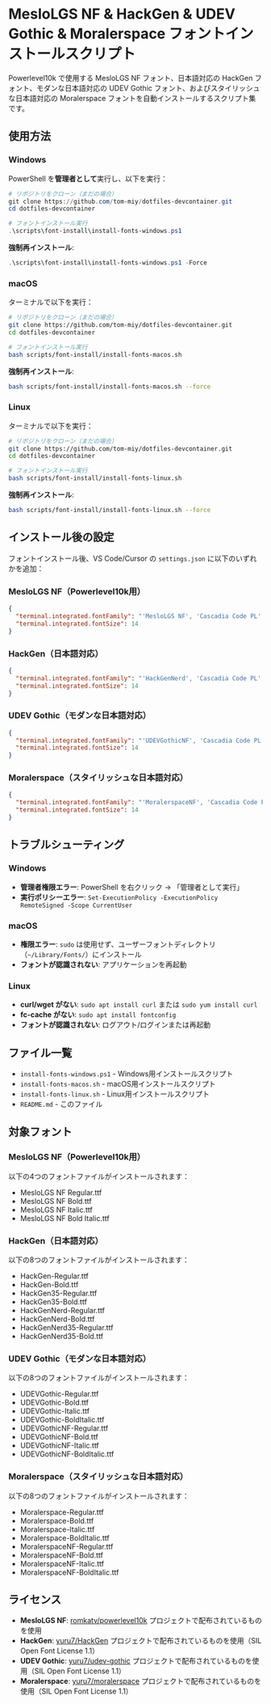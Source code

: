 # MesloLGS NF & HackGen & UDEV Gothic & Moralerspace フォントインストールスクリプト

Powerlevel10k で使用する MesloLGS NF フォント、日本語対応の HackGen フォント、モダンな日本語対応の UDEV Gothic フォント、およびスタイリッシュな日本語対応の Moralerspace フォントを自動インストールするスクリプト集です。

## 使用方法

### Windows

PowerShell を**管理者として**実行し、以下を実行：

```powershell
# リポジトリをクローン（まだの場合）
git clone https://github.com/tom-miy/dotfiles-devcontainer.git
cd dotfiles-devcontainer

# フォントインストール実行
.\scripts\font-install\install-fonts-windows.ps1
```

**強制再インストール**:
```powershell
.\scripts\font-install\install-fonts-windows.ps1 -Force
```

### macOS

ターミナルで以下を実行：

```bash
# リポジトリをクローン（まだの場合）
git clone https://github.com/tom-miy/dotfiles-devcontainer.git
cd dotfiles-devcontainer

# フォントインストール実行
bash scripts/font-install/install-fonts-macos.sh
```

**強制再インストール**:
```bash
bash scripts/font-install/install-fonts-macos.sh --force
```

### Linux

ターミナルで以下を実行：

```bash
# リポジトリをクローン（まだの場合）
git clone https://github.com/tom-miy/dotfiles-devcontainer.git
cd dotfiles-devcontainer

# フォントインストール実行
bash scripts/font-install/install-fonts-linux.sh
```

**強制再インストール**:
```bash
bash scripts/font-install/install-fonts-linux.sh --force
```

## インストール後の設定

フォントインストール後、VS Code/Cursor の `settings.json` に以下のいずれかを追加：

### MesloLGS NF（Powerlevel10k用）
```json
{
  "terminal.integrated.fontFamily": "'MesloLGS NF', 'Cascadia Code PL', monospace",
  "terminal.integrated.fontSize": 14
}
```

### HackGen（日本語対応）
```json
{
  "terminal.integrated.fontFamily": "'HackGenNerd', 'Cascadia Code PL', monospace",
  "terminal.integrated.fontSize": 14
}
```

### UDEV Gothic（モダンな日本語対応）
```json
{
  "terminal.integrated.fontFamily": "'UDEVGothicNF', 'Cascadia Code PL', monospace",
  "terminal.integrated.fontSize": 14
}
```

### Moralerspace（スタイリッシュな日本語対応）
```json
{
  "terminal.integrated.fontFamily": "'MoralerspaceNF', 'Cascadia Code PL', monospace",
  "terminal.integrated.fontSize": 14
}
```

## トラブルシューティング

### Windows
- **管理者権限エラー**: PowerShell を右クリック → 「管理者として実行」
- **実行ポリシーエラー**: `Set-ExecutionPolicy -ExecutionPolicy RemoteSigned -Scope CurrentUser`

### macOS
- **権限エラー**: `sudo` は使用せず、ユーザーフォントディレクトリ（`~/Library/Fonts/`）にインストール
- **フォントが認識されない**: アプリケーションを再起動

### Linux
- **curl/wget がない**: `sudo apt install curl` または `sudo yum install curl`
- **fc-cache がない**: `sudo apt install fontconfig`
- **フォントが認識されない**: ログアウト/ログインまたは再起動

## ファイル一覧

- `install-fonts-windows.ps1` - Windows用インストールスクリプト
- `install-fonts-macos.sh` - macOS用インストールスクリプト  
- `install-fonts-linux.sh` - Linux用インストールスクリプト
- `README.md` - このファイル

## 対象フォント

### MesloLGS NF（Powerlevel10k用）
以下の4つのフォントファイルがインストールされます：

- MesloLGS NF Regular.ttf
- MesloLGS NF Bold.ttf
- MesloLGS NF Italic.ttf
- MesloLGS NF Bold Italic.ttf

### HackGen（日本語対応）
以下の8つのフォントファイルがインストールされます：

- HackGen-Regular.ttf
- HackGen-Bold.ttf
- HackGen35-Regular.ttf
- HackGen35-Bold.ttf
- HackGenNerd-Regular.ttf
- HackGenNerd-Bold.ttf
- HackGenNerd35-Regular.ttf
- HackGenNerd35-Bold.ttf

### UDEV Gothic（モダンな日本語対応）
以下の8つのフォントファイルがインストールされます：

- UDEVGothic-Regular.ttf
- UDEVGothic-Bold.ttf
- UDEVGothic-Italic.ttf
- UDEVGothic-BoldItalic.ttf
- UDEVGothicNF-Regular.ttf
- UDEVGothicNF-Bold.ttf
- UDEVGothicNF-Italic.ttf
- UDEVGothicNF-BoldItalic.ttf

### Moralerspace（スタイリッシュな日本語対応）
以下の8つのフォントファイルがインストールされます：

- Moralerspace-Regular.ttf
- Moralerspace-Bold.ttf
- Moralerspace-Italic.ttf
- Moralerspace-BoldItalic.ttf
- MoralerspaceNF-Regular.ttf
- MoralerspaceNF-Bold.ttf
- MoralerspaceNF-Italic.ttf
- MoralerspaceNF-BoldItalic.ttf

## ライセンス

- **MesloLGS NF**: [romkatv/powerlevel10k](https://github.com/romkatv/powerlevel10k) プロジェクトで配布されているものを使用
- **HackGen**: [yuru7/HackGen](https://github.com/yuru7/HackGen) プロジェクトで配布されているものを使用（SIL Open Font License 1.1）
- **UDEV Gothic**: [yuru7/udev-gothic](https://github.com/yuru7/udev-gothic) プロジェクトで配布されているものを使用（SIL Open Font License 1.1）
- **Moralerspace**: [yuru7/moralerspace](https://github.com/yuru7/moralerspace) プロジェクトで配布されているものを使用（SIL Open Font License 1.1）
